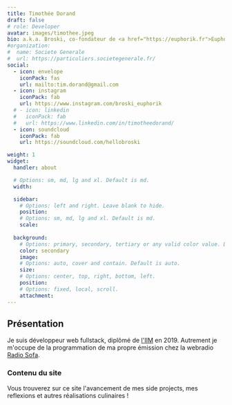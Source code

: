```yaml
---
title: Timothée Dorand
draft: false
# role: Developer
avatar: images/timothee.jpeg
bio: a.k.a. Broski, co-fondateur de <a href="https://euphorik.fr">Euphorik Paris</a> et programmateur chez <a href="https://radio-sofa.com">Radio Sofa</a>
#organization:
#  name: Societe Generale
#  url: https://particuliers.societegenerale.fr/
social:
  - icon: envelope
    iconPack: fas
    url: mailto:tim.dorand@gmail.com
  - icon: instagram
    iconPack: fab
    url: https://www.instagram.com/broski_euphorik
  # - icon: linkedin
  #   iconPack: fab
  #   url: https://www.linkedin.com/in/timotheedorand/
  - icon: soundcloud
    iconPack: fab
    url: https://soundcloud.com/hellobroski

weight: 1
widget:
  handler: about

  # Options: sm, md, lg and xl. Default is md.
  width:

  sidebar:
    # Options: left and right. Leave blank to hide.
    position:
    # Options: sm, md, lg and xl. Default is md.
    scale:
  
  background:
    # Options: primary, secondary, tertiary or any valid color value. Default is primary.
    color: secondary
    image:
    # Options: auto, cover and contain. Default is auto.
    size:
    # Options: center, top, right, bottom, left.
    position:
    # Options: fixed, local, scroll.
    attachment: 
---
```


## Présentation

Je suis développeur web fullstack, diplômé de <a href="https://iim.fr">l'IIM</a> en 2019. Autrement je m'occupe de la programmation de ma propre émission chez la webradio <a href="https://www.radio-sofa.com">Radio Sofa</a>.

<!-- 
 à la <a href="https://particuliers.societegenerale.fr">Société Générale</a>. En 2018-19, j'étais en alternance en R&D chez <a href="https://axway.com">Axway</a> et à l'<a href="https://iim.fr">IIM</a> - Institut de l'Internet et du Multimédia au Pôle Léonard de Vinci à La Défense. -->

### Contenu du site

Vous trouverez sur ce site l'avancement de mes side projects, mes reflexions et autres réalisations culinaires !
